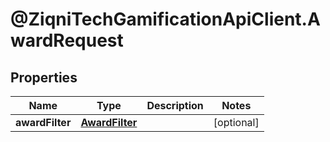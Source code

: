 # @ZiqniTechGamificationApiClient.AwardRequest

## Properties

Name | Type | Description | Notes
------------ | ------------- | ------------- | -------------
**awardFilter** | [**AwardFilter**](AwardFilter.md) |  | [optional] 


